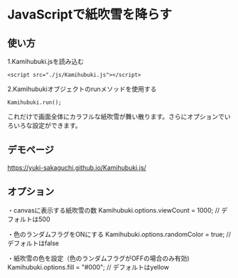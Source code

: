 # JavaScriptで紙吹雪を降らす

## 使い方
1.Kamihubuki.jsを読み込む
~~~~
<script src="./js/Kamihubuki.js"></script>
~~~~

2.Kamihubukiオブジェクトのrunメソッドを使用する
~~~~
Kamihubuki.run();
~~~~

これだけで画面全体にカラフルな紙吹雪が舞い散ります。さらにオプションでいろいろな設定ができます。


## デモページ
https://yuki-sakaguchi.github.io/Kamihubuki.js/


## オプション
・canvasに表示する紙吹雪の数
    Kamihubuki.options.viewCount = 1000; // デフォルトは500

・色のランダムフラグをONにする
    Kamihubuki.options.randomColor = true; // デフォルトはfalse


・紙吹雪の色を設定（色のランダムフラグがOFFの場合のみ有効)
    Kamihubuki.options.fill = "#000"; // デフォルトはyellow
